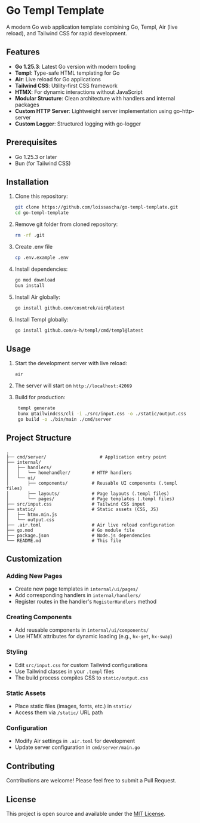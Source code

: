 # Go Templ Template

A modern Go web application template combining Go, Templ, Air (live reload), and Tailwind CSS for rapid development.

## Features

- **Go 1.25.3**: Latest Go version with modern tooling
- **Templ**: Type-safe HTML templating for Go
- **Air**: Live reload for Go applications
- **Tailwind CSS**: Utility-first CSS framework
- **HTMX**: For dynamic interactions without JavaScript
- **Modular Structure**: Clean architecture with handlers and internal packages
- **Custom HTTP Server**: Lightweight server implementation using go-http-server
- **Custom Logger**: Structured logging with go-logger

## Prerequisites

- Go 1.25.3 or later
- Bun (for Tailwind CSS)

## Installation

1. Clone this repository:
   ```bash
   git clone https://github.com/loissascha/go-templ-template.git
   cd go-templ-template
   ```

2. Remove git folder from cloned repository:
    ```bash
    rm -rf .git
    ```

3. Create .env file
    ```bash
    cp .env.example .env
    ```

4. Install dependencies:
   ```bash
   go mod download
   bun install
   ```

5. Install Air globally:
   ```bash
   go install github.com/cosmtrek/air@latest
   ```

6. Install Templ globally:
   ```bash
   go install github.com/a-h/templ/cmd/templ@latest
   ```

## Usage

1. Start the development server with live reload:
   ```bash
   air
   ```

2. The server will start on `http://localhost:42069`

3. Build for production:
   ```bash
    templ generate
    bunx @tailwindcss/cli -i ./src/input.css -o ./static/output.css
    go build -o ./bin/main ./cmd/server
   ```

## Project Structure

```
.
├── cmd/server/                    # Application entry point
├── internal/
│   ├── handlers/
│   │   └── homehandler/        # HTTP handlers
│   └── ui/
│       ├── components/         # Reusable UI components (.templ files)
│       ├── layouts/            # Page layouts (.templ files)
│       └── pages/              # Page templates (.templ files)
├── src/input.css               # Tailwind CSS input
├── static/                     # Static assets (CSS, JS)
│   ├── htmx.min.js
│   └── output.css
├── .air.toml                   # Air live reload configuration
├── go.mod                      # Go module file
├── package.json                # Node.js dependencies
└── README.md                   # This file
```

## Customization

### Adding New Pages
- Create new page templates in `internal/ui/pages/`
- Add corresponding handlers in `internal/handlers/`
- Register routes in the handler's `RegisterHandlers` method

### Creating Components
- Add reusable components in `internal/ui/components/`
- Use HTMX attributes for dynamic loading (e.g., `hx-get`, `hx-swap`)

### Styling
- Edit `src/input.css` for custom Tailwind configurations
- Use Tailwind classes in your `.templ` files
- The build process compiles CSS to `static/output.css`

### Static Assets
- Place static files (images, fonts, etc.) in `static/`
- Access them via `/static/` URL path

### Configuration
- Modify Air settings in `.air.toml` for development
- Update server configuration in `cmd/server/main.go`

## Contributing

Contributions are welcome! Please feel free to submit a Pull Request.

## License

This project is open source and available under the [MIT License](LICENSE).
